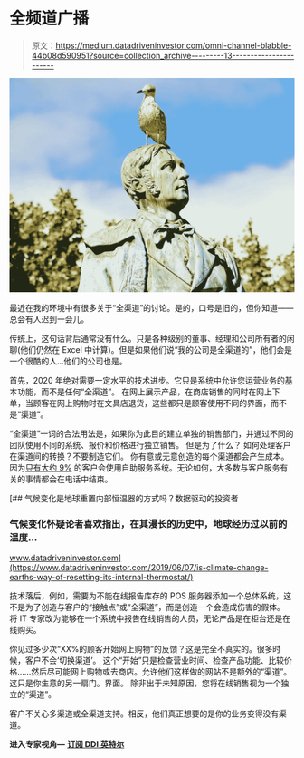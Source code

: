 # 全频道广播

> 原文：<https://medium.datadriveninvestor.com/omni-channel-blabble-44b08d590951?source=collection_archive---------13----------------------->

![](img/f6f72319cc43639c625903db30153051.png)

最近在我的环境中有很多关于“全渠道”的讨论。是的，口号是旧的，但你知道——总会有人迟到一会儿。

传统上，这句话背后通常没有什么。只是各种级别的董事、经理和公司所有者的闲聊(他们仍然在 Excel 中计算)。但是如果他们说“我的公司是全渠道的”，他们会是一个很酷的人…他们的公司也是。

首先，2020 年绝对需要一定水平的技术进步。它只是系统中允许您运营业务的基本功能，而不是任何“全渠道”。
在网上展示产品，在商店销售的同时在网上下单，当顾客在网上购物时在文具店退货，这些都只是顾客使用不同的界面，而不是“渠道”。

“全渠道”一词的合法用法是，如果你为此目的建立单独的销售部门，并通过不同的团队使用不同的系统、报价和价格进行独立销售。
但是为了什么？
如何处理客户在渠道间的转换？不要制造它们。
你有意或无意创造的每个渠道都会产生成本。因为[只有大约 9%](https://www.gartner.com/en/newsroom/press-releases/2019-09-25-gartner-says-only-9--of-customers-report-solving-thei) 的客户会使用自助服务系统。无论如何，大多数与客户服务有关的事情都会在电话中结束。

[](https://www.datadriveninvestor.com/2019/06/07/is-climate-change-earths-way-of-resetting-its-internal-thermostat/) [## 气候变化是地球重置内部恒温器的方式吗？数据驱动的投资者

### 气候变化怀疑论者喜欢指出，在其漫长的历史中，地球经历过以前的温度…

www.datadriveninvestor.com](https://www.datadriveninvestor.com/2019/06/07/is-climate-change-earths-way-of-resetting-its-internal-thermostat/) 

技术落后，例如，需要为不能在线报告库存的 POS 服务器添加一个总体系统，这不是为了创造与客户的“接触点”或“全渠道”，而是创造一个会造成伤害的假体。
将 IT 专家改为能够在一个系统中报告在线销售的人员，无论产品是在柜台还是在线购买。

你见过多少次“XX%的顾客开始网上购物”的反馈？这是完全不真实的。很多时候，客户不会‘切换渠道’。
这个“开始”只是检查营业时间、检查产品功能、比较价格……然后尽可能网上购物或去商店。允许他们这样做的网站不是额外的“渠道”。这只是你生意的另一扇门。界面。
除非出于未知原因，您将在线销售视为一个独立的“渠道”。

客户不关心多渠道或全渠道支持。相反，他们真正想要的是你的业务变得没有渠道。

**进入专家视角—** [**订阅 DDI 英特尔**](https://datadriveninvestor.com/ddi-intel)